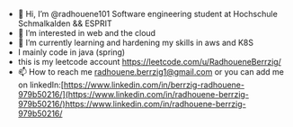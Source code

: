 - 👋 Hi, I’m @radhouene101 Software engineering student at Hochschule Schmalkalden && ESPRIT 
- 👀 I’m interested in web and the cloud
- 🌱 I’m currently learning and hardening my skills in aws and K8S 
-    I mainly code in java (spring)
-    this is my leetcode account  https://leetcode.com/u/RadhoueneBerrzig/
- 📫 How to reach me radhouene.berrzig1@gmail.com or you can add me on linkedIn:[https://www.linkedin.com/in/berrzig-radhouene-979b50216/](https://www.linkedin.com/in/radhouene-berrzig-979b50216/)https://www.linkedin.com/in/radhouene-berrzig-979b50216/
